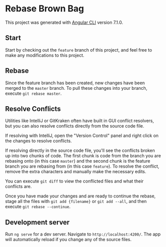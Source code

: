 # Rebase Brown Bag

This project was generated with [Angular CLI](https://github.com/angular/angular-cli) version 7.1.0.

## Start

Start by checking out the `feature` branch of this project, and feel free to make any modifications to this project.

## Rebase

Since the feature branch has been created, new changes have been merged to the `master` branch. To pull these changes into your branch, execute `git rebase master`.

## Resolve Conflicts

Utilities like IntelliJ or GitKraken often have built in GUI conflict resolvers, but you can also resolve conflicts directly from the source code file.

If resolving with IntelliJ, open the "Version Control" panel and right click on the changes to resolve conflicts.

If resolving directly in the source code file, you'll see the conflicts broken up into two chunks of code. The first chunk is code from the branch you are rebasing onto (in this case `master`) and the second chunk is the feature branch you are rebasing from (in this case `feature`). To resolve the conflict, remove the extra characters and manually make the necessary edits.

You can execute `git diff` to view the conflicted files and what their conflicts are.

Once you have made your changes and are ready to continue the rebase, stage all the files with `git add {filename}` or `git add --all`, and then execute `git rebase --continue`.

## Development server

Run `ng serve` for a dev server. Navigate to `http://localhost:4200/`. The app will automatically reload if you change any of the source files.
